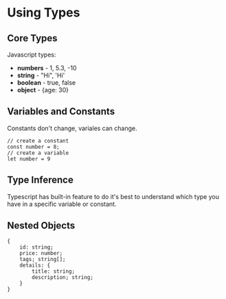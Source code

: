 # Using Types


## Core Types

Javascript types:
- **numbers** - 1, 5.3, -10
- **string** - "Hi", 'Hi'
- **boolean** - true, false
- **object** - {age: 30}


## Variables and Constants

Constants don't change, variales can change.
```
// create a constant
const number = 8;
// create a variable
let number = 9
```


## Type Inference
Typescript has built-in feature to do it's best to understand which type you have in a specific variable or constant. 

## Nested Objects

```
{
    id: string;
    price: number;
    tags; string[];
    details: {
        title: string;
        description; string;
    }
}
```
